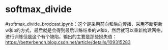 # softmax_divide


#softmax_divide_brodcast.ipynb：这个是采用前向和后向传播，采用不断更新w和b的方式，最后就是会得到最后训练结束的w和b，然后就可以重新构建网络，进行训练但是这个有个缺陷，输出的主要是那些损失值：https://betterbench.blog.csdn.net/article/details/109315283
